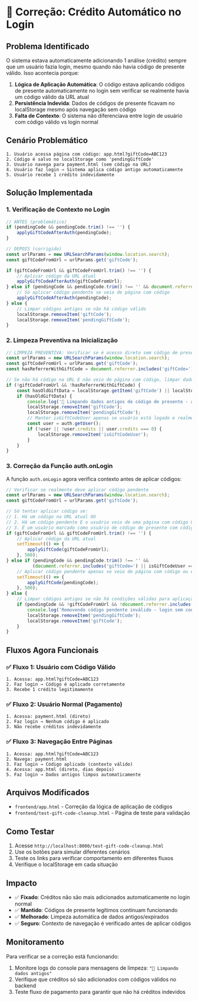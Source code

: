 # 🐛 Correção: Crédito Automático no Login

## Problema Identificado

O sistema estava automaticamente adicionando 1 análise (crédito) sempre que um usuário fazia login, mesmo quando não havia código de presente válido. Isso acontecia porque:

1. **Lógica de Aplicação Automática**: O código estava aplicando códigos de presente automaticamente no login sem verificar se realmente havia um código válido da URL atual
2. **Persistência Indevida**: Dados de códigos de presente ficavam no localStorage mesmo após navegação sem código
3. **Falta de Contexto**: O sistema não diferenciava entre login de usuário com código válido vs login normal

## Cenário Problemático

```
1. Usuário acessa página com código: app.html?giftCode=ABC123
2. Código é salvo no localStorage como 'pendingGiftCode'
3. Usuário navega para payment.html (sem código na URL)
4. Usuário faz login → Sistema aplica código antigo automaticamente
5. Usuário recebe 1 crédito indevidamente
```

## Solução Implementada

### 1. Verificação de Contexto no Login

```javascript
// ANTES (problemático)
if (pendingCode && pendingCode.trim() !== '') {
    applyGiftCodeAfterAuth(pendingCode);
}

// DEPOIS (corrigido)
const urlParams = new URLSearchParams(window.location.search);
const giftCodeFromUrl = urlParams.get('giftCode');

if (giftCodeFromUrl && giftCodeFromUrl.trim() !== '') {
    // Aplicar código da URL atual
    applyGiftCodeAfterAuth(giftCodeFromUrl);
} else if (pendingCode && pendingCode.trim() !== '' && document.referrer.includes('giftCode=')) {
    // Só aplicar código pendente se veio de página com código
    applyGiftCodeAfterAuth(pendingCode);
} else {
    // Limpar códigos antigos se não há código válido
    localStorage.removeItem('giftCode');
    localStorage.removeItem('pendingGiftCode');
}
```

### 2. Limpeza Preventiva na Inicialização

```javascript
// LIMPEZA PREVENTIVA: Verificar se é acesso direto sem código de presente
const urlParams = new URLSearchParams(window.location.search);
const giftCodeFromUrl = urlParams.get('giftCode');
const hasReferrerWithGiftCode = document.referrer.includes('giftCode=');

// Se não há código na URL E não veio de página com código, limpar dados antigos
if (!giftCodeFromUrl && !hasReferrerWithGiftCode) {
    const hasOldGiftData = localStorage.getItem('giftCode') || localStorage.getItem('pendingGiftCode');
    if (hasOldGiftData) {
        console.log('🧹 Limpando dados antigos de código de presente - acesso direto à página');
        localStorage.removeItem('giftCode');
        localStorage.removeItem('pendingGiftCode');
        // Manter isGiftCodeUser apenas se usuário está logado e realmente tem histórico de código
        const user = auth.getUser();
        if (!user || !user.credits || user.credits === 0) {
            localStorage.removeItem('isGiftCodeUser');
        }
    }
}
```

### 3. Correção da Função auth.onLogin

A função `auth.onLogin` agora verifica contexto antes de aplicar códigos:

```javascript
// Verificar se realmente deve aplicar código pendente
const urlParams = new URLSearchParams(window.location.search);
const giftCodeFromUrl = urlParams.get('giftCode');

// Só tentar aplicar código se:
// 1. Há um código na URL atual OU 
// 2. Há um código pendente E o usuário veio de uma página com código OU
// 3. É um usuário marcado como usuário de código de presente com código pendente válido
if (giftCodeFromUrl && giftCodeFromUrl.trim() !== '') {
    // Aplicar código da URL atual
    setTimeout(() => {
        applyGiftCode(giftCodeFromUrl);
    }, 500);
} else if (pendingCode && pendingCode.trim() !== '' && 
          (document.referrer.includes('giftCode=') || isGiftCodeUser === 'true')) {
    // Aplicar código pendente apenas se veio de página com código ou é usuário de código
    setTimeout(() => {
        applyGiftCode(pendingCode);
    }, 500);
} else {
    // Limpar códigos antigos se não há condições válidas para aplicação
    if (pendingCode && !giftCodeFromUrl && !document.referrer.includes('giftCode=')) {
        console.log('Removendo código pendente inválido - login sem contexto de código');
        localStorage.removeItem('pendingGiftCode');
        localStorage.removeItem('giftCode');
    }
}
```

## Fluxos Agora Funcionais

### ✅ Fluxo 1: Usuário com Código Válido
```
1. Acessa: app.html?giftCode=ABC123
2. Faz login → Código é aplicado corretamente
3. Recebe 1 crédito legitimamente
```

### ✅ Fluxo 2: Usuário Normal (Pagamento)
```
1. Acessa: payment.html (direto)
2. Faz login → Nenhum código é aplicado
3. Não recebe créditos indevidamente
```

### ✅ Fluxo 3: Navegação Entre Páginas
```
1. Acessa: app.html?giftCode=ABC123
2. Navega: payment.html
3. Faz login → Código aplicado (contexto válido)
4. Acessa: app.html (direto, dias depois)
5. Faz login → Dados antigos limpos automaticamente
```

## Arquivos Modificados

- `frontend/app.html` - Correção da lógica de aplicação de códigos
- `frontend/test-gift-code-cleanup.html` - Página de teste para validação

## Como Testar

1. Acesse `http://localhost:8000/test-gift-code-cleanup.html`
2. Use os botões para simular diferentes cenários
3. Teste os links para verificar comportamento em diferentes fluxos
4. Verifique o localStorage em cada situação

## Impacto

- ✅ **Fixado**: Créditos não são mais adicionados automaticamente no login normal
- ✅ **Mantido**: Códigos de presente legítimos continuam funcionando
- ✅ **Melhorado**: Limpeza automática de dados antigos/expirados
- ✅ **Seguro**: Contexto de navegação é verificado antes de aplicar códigos

## Monitoramento

Para verificar se a correção está funcionando:

1. Monitore logs do console para mensagens de limpeza: `"🧹 Limpando dados antigos"`
2. Verifique que créditos só são adicionados com códigos válidos no backend
3. Teste fluxo de pagamento para garantir que não há créditos indevidos